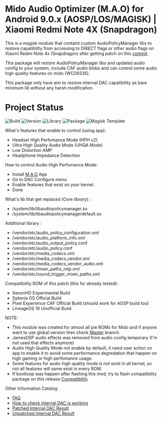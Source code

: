 # Mido Audio Optimizer (M.A.O) for Android 9.0.x (AOSP/LOS/MAGISK) | Xiaomi Redmi Note 4X (Snapdragon)

This is a magisk module that containt custom AudioPolicyManager libs to restore capatibility from accessing to DIRECT flags or other audio flags on Xiaomi Redmi Note 4x (Snapdragon) after getting patch on this [commit](https://github.com/syberia-project/platform_frameworks_av/commit/b263c3cd286090c00b16b562f9384a4f80e44377).

This package will restore AudioPolicyManager libs and updated audio config to your system, include CAF audio blobs and can control some audio high quality features on mido (WCD9335).

This package only have aim to restore internal DAC capatibility as bare minimum lib without any harsh modification.

# Project Status
![Build](https://img.shields.io/badge/Build%20Status-Updated-green.svg) ![Version](https://img.shields.io/badge/Latest%20Version-0.9.5-blue.svg) ![Library](https://img.shields.io/badge/Library%20Base-SyberiaOS%2020190511-blue.svg)
![Package](https://img.shields.io/badge/Package-Magisk-blue.svg) ![Magisk Template](https://img.shields.io/badge/Magisk%20Template-v19.0-blue.svg) 

What's features that enable to control (using app):
- Headset High Perfomance Mode (HPH v2)
- Ultra High Quality Audio Mode (UHQA Mode)
- Low Distortion AMP
- Headphone Impedance Detection

How to control Audio High Perfomance Mode:
- Install [M.A.O](https://github.com/Nicklas373/M.A.O) App
- Go to DAC Configure menu
- Enable features that exist on your kernel.
- Done

What's lib that get replaced (Core library) :
- /system/lib/libaudiopolicymanager.so
- /system/lib/libaudiopolicymanagerdefault.so

Additional library :
- /vendor/etc/audio_policy_configuration.xml
- /vendor/etc/audio_platform_info.xml
- /vendor/etc/audio_output_policy.conf
- /vendor/etc/audio_policy.conf
- /vendor/etc/media_codecs.xml
- /vendor/etc/media_codecs_vendor.xml
- /vendor/etc/media_codecs_vendor_audio.xml
- /vendor/etc/mixer_paths_mtp.xml
- /vendor/etc/sound_trigger_mixer_paths.xml

Compatibitily ROM of this patch (this for already tested):
- XenonHD Experimental Build
- Syberia OS Official Build
- Pixel Experience CAF Official Build (should work for AOSP build too)
- LineageOS 16 Unofficial Build

NOTE: 
- This module was created for almost all pie ROMs for Mido and if anyone want to use global version then check [Master](https://github.com/Nicklas373/Internal_DAC_Fixer/tree/master) branch. 
- JamesDSP audio effects was removed from audio config temporary (I'm not used that effects anymore)
- Audio High Quality Mode not enable by default, it need user action on app to enable it to avoid some performance degredation that happen on high gaming or high perfomance usage.
- Some features for audio high quality mode is not exist in all kernel, so not all features will same exist in every ROM.
- If bootloop was happen after flashing this mod, try to flash compatibility package on this release [Compatibitily](https://github.com/Nicklas373/M.A.O-MAGISK-/releases/tag/1.0-C)

Other Information Catalog:
- [FAQ](https://github.com/Nicklas373/Internal_DAC_Fixer/blob/master/docs/FAQ.md)
- [How to check internal DAC is working](https://github.com/Nicklas373/Internal_DAC_Fixer/blob/master/docs/Neutron.md)
- [Patched Internal DAC Result](https://github.com/Nicklas373/Internal_DAC_Fixer/blob/master/docs/Patched.md)
- [Unpatched Internal DAC Result](https://github.com/Nicklas373/Internal_DAC_Fixer/blob/master/docs/Unpatched.md)
